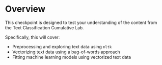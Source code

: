# Overview

This checkpoint is designed to test your understanding of the content from the Text Classification Cumulative Lab.

Specifically, this will cover:

- Preprocessing and exploring text data using `nltk`
- Vectorizing text data using a bag-of-words approach
- Fitting machine learning models using vectorized text data
